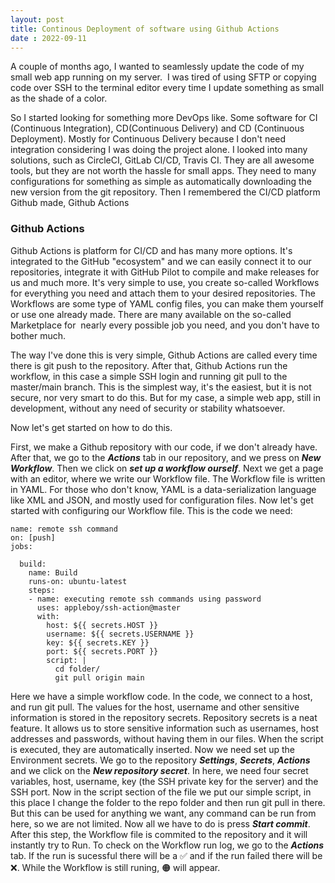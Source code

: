 ```yaml
---
layout: post
title: Continous Deployment of software using Github Actions
date : 2022-09-11
---
```


A couple of months ago, I wanted to seamlessly update the code of my small web app running on my server. 
I was tired of using SFTP or copying code over SSH to the terminal editor every time I update something as small as the shade of a color. 

So I started looking for something more DevOps like. Some software for CI (Continuous Integration), CD(Continuous Delivery) and CD (Continuous Deployment). Mostly for Continuous Delivery because I don't need integration considering I was doing the project alone. I looked into many solutions, such as CircleCI, GitLab CI/CD, Travis CI. They are all awesome tools, but they are not worth the hassle for small apps. They need to many configurations for something as simple as automatically downloading the new version from the git repository. Then I remembered the CI/CD platform Github made, Github Actions 

### Github Actions

Github Actions is platform for CI/CD and has many more options. It's integrated to the GitHub "ecosystem" and we can easily connect it to our repositories, integrate it with GitHub Pilot to compile and make releases for us and much more. It's very simple to use, you create so-called Workflows for everything you need and attach them to your desired repositories. The Workflows are some type of YAML config files, you can make them yourself or use one already made. There are many available on the so-called Marketplace for  nearly every possible job you need, and you don't have to bother much.


The way I've done this is very simple, Github Actions are called every time there is git push to the repository. After that, Github Actions run the workflow, in this case a simple SSH login and running git pull to the master/main branch. This is the simplest way, it's the easiest, but it is not secure, nor very smart to do this. But for my case, a simple web app, still in development, without any need of security or stability whatsoever. 


Now let's get started on how to do this.


First, we make a Github repository with our code, if we don't already have. After that, we go to the ***Actions*** tab in our repository, and we press on ***New Workflow***. Then we click on ***set up a workflow ourself***. Next we get a page with an editor, where we write our Workflow file. The Workflow file is written in YAML. For those who don't know, YAML is a data-serialization language like XML and JSON, and mostly used for configuration files. Now let's get started with configuring our Workflow file. This is the code we need:

```
name: remote ssh command
on: [push]
jobs:

  build:
    name: Build
    runs-on: ubuntu-latest
    steps:
    - name: executing remote ssh commands using password
      uses: appleboy/ssh-action@master
      with:
        host: ${{ secrets.HOST }}
        username: ${{ secrets.USERNAME }}
        key: ${{ secrets.KEY }}
        port: ${{ secrets.PORT }}
        script: |
          cd folder/
          git pull origin main
```
Here we have a simple workflow code. In the code, we connect to a host, and run git pull. The values for the host, username and other sensitive information is stored in the repository secrets. Repository secrets is a neat feature. It allows us to store sensitive information such as usernames, host addresses and passwords, without having them in our files. When the script is executed, they are automatically inserted. Now we need set up the Environment secrets. We go to the repository ***Settings***, ***Secrets***, ***Actions*** and we click on the ***New repository secret***. In here, we need four secret variables, host, username, key (the SSH private key for the server) and the SSH port. Now in the script section of the file we put our simple script, in this place I change the folder to the repo folder and then run git pull in there. But this can be used for anything we want, any command can be run from here, so we are not limited. Now all we have to do is press ***Start commit***. After this step, the Workflow file is commited to the repository and it will instantly try to Run. To check on the Workflow run log, we go to the ***Actions*** tab. If the run is sucessful there will be a ✅ and if the run failed there will be ❌. While the Workflow is still runing, 🟠 will appear.
